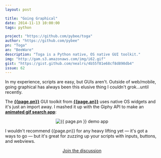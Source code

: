 ```yaml
---
layout: post

title: "Going Graphical"
date: 2014-11-13 10:00:00
tags: python

project: "https://github.com/pybee/toga"
author: "https://github.com/pybee"
pn: "Toga"
an: "BeeWare"
description: "Toga is a Python native, OS native GUI toolkit."
img: "http://gam.s3.amazonaws.com/img/i62.gif"
gist: "https://gist.github.com/nealrs/4b55f81e68cf8d890db4"
issue: 62
---
```


In my experience, scripts are easy, but GUIs aren't. Outside of web/mobile, going graphical has always been this elusive thing I couldn't grok&hellip;until recently.

The <strong><a href="{{page.project}}" title="{{page.pn}} on GitHub" target="_blank">{{page.pn}}</a></strong> GUI toolkit from <strong><a href="{{ page.author }}" target="_blank" title="{{ page.an }} on GitHub">{{page.an}}</a></strong> uses native OS widgets and it's just an import away. I mashed it up with the Giphy API to make an <strong><a href="{{page.gist}}" title="{{page.pn}} demo app on GitHub" target="_blank">animated gif search app</a></strong>:

<center><img src="{{page.img}}" class="demo" alt="{{ page.pn }} demo app">
</center>

I wouldn't recommend {{page.pn}} for any heavy lifting yet &mdash; it's got a ways to go &mdash; but it's great for zuzzing up your scripts with inputs, buttons, and webviews.

<center><a href="{{ page.url }}#comments" class="btn btn-primary btn-comment" title="Discuss this issue of Git @ Me online">Join the discussion</a></center>
